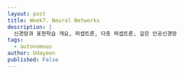 ```yaml
---
layout: post
title: Week7. Neural Networks
description: |
  신경망과 표현학습 개요, 퍼셉트론, 다층 퍼셉트론, 깊은 인공신경망
tags:
  - autonomous
author: Udayeon
published: False
---
```

